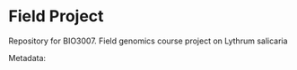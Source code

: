# Field Project
Repository for BIO3007. Field genomics course project on Lythrum salicaria

Metadata:

